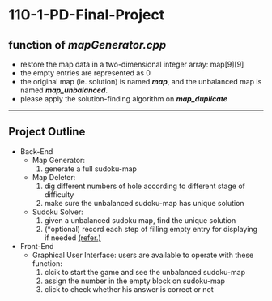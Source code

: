 # 110-1-PD-Final-Project

## function of **_mapGenerator.cpp_**
- restore the map data in a two-dimensional integer array: map[9][9]
- the empty entries are represented as 0
- the original map (ie. solution) is named _**map**_, and the unbalanced map is named **_map_unbalanced_**.
- please apply the solution-finding algorithm on **_map_duplicate_**


---
## Project Outline
- Back-End
  - Map Generator: 
    1. generate a full sudoku-map
  - Map Deleter: 
    1. dig different numbers of hole according to different stage of difficulty
    2. make sure the unbalanced sudoku-map has unique solution
  - Sudoku Solver: 
    1. given a unbalanced sudoku map, find the unique solution
    2. (*optional) record each step of filling empty entry for displaying if needed [(refer.)](https://www.gushiciku.cn/pl/glKd/zh-tw)
- Front-End
  - Graphical User Interface: users are available to operate with these function:
    1. clcik to start the game and see the unbalanced sudoku-map
    2. assign the number in the empty block on sudoku-map
    3. click to check whether his answer is correct or not
